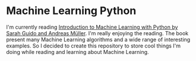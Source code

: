 # Machine Learning Python 

I'm currently reading [Introduction to Machine  Learning with Python by Sarah Guido and Andreas Müller](http://shop.oreilly.com/product/0636920030515.do).
I'm really enjoying the reading. The book present many Machine Learning algorithms and a wide range of interesting examples.
So I decided to create this repository to store cool things I'm doing while reading and learning about Machine Learning.